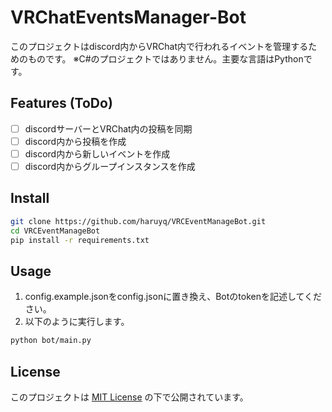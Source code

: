 # VRChatEventsManager-Bot

このプロジェクトはdiscord内からVRChat内で行われるイベントを管理するためのものです。
※C#のプロジェクトではありません。主要な言語はPythonです。

## Features (ToDo)
- [ ] discordサーバーとVRChat内の投稿を同期
- [ ] discord内から投稿を作成
- [ ] discord内から新しいイベントを作成
- [ ] discord内からグループインスタンスを作成

## Install

```bash
git clone https://github.com/haruyq/VRCEventManageBot.git
cd VRCEventManageBot
pip install -r requirements.txt
````

## Usage
1. config.example.jsonをconfig.jsonに置き換え、Botのtokenを記述してください。
2. 以下のように実行します。
```bash
python bot/main.py
```

## License

このプロジェクトは [MIT License](LICENSE) の下で公開されています。
